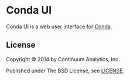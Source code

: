 # Conda UI

Conda UI is a web user interface for [Conda][conda].

## License

Copyright &copy; 2014 by Continuum Analytics, Inc.

Published under The BSD License, see [LICENSE][license].

[conda]: http://conda.pydata.org
[license]: https://raw.githubusercontent.com/ContinuumIO/conda-ui/master/LICENSE
